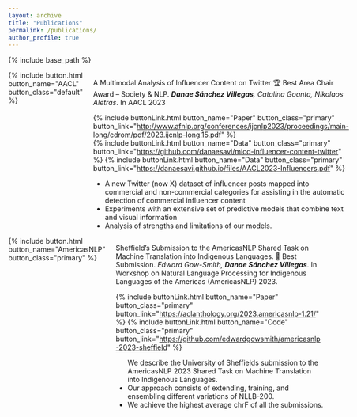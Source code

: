 ```yaml
---
layout: archive
title: "Publications"
permalink: /publications/
author_profile: true
---
```


{% include base_path %}

<div class="columns">
 
 <div class="column-left">
     {% include button.html button_name="AACL" button_class="default" %} 
   </div>
 
 <div class="column-right">
 
   A Multimodal Analysis of Influencer Content on Twitter 🏆 Best Area Chair Award –
   Society & NLP. *__Danae Sánchez Villegas__, Catalina Goanta, Nikolaos Aletras*. In AACL 2023 <br>

   {% include buttonLink.html button_name="Paper" button_class="primary" button_link="http://www.afnlp.org/conferences/ijcnlp2023/proceedings/main-long/cdrom/pdf/2023.ijcnlp-long.15.pdf" %}   
   {% include buttonLink.html button_name="Data" button_class="primary" button_link="https://github.com/danaesavi/micd-influencer-content-twitter" %}
   {% include buttonLink.html button_name="Data" button_class="primary" button_link="https://danaesavi.github.io/files/AACL2023-Influencers.pdf" %} <br>
   
   <ul>
   <li>A new Twitter (now X) dataset of influencer posts mapped into commercial and non-commercial categories for assisting in the automatic detection of commercial influencer content </li>
   <li>Experiments with an extensive set of predictive models that combine text and visual information </li>
   <li>Analysis of strengths and limitations of our models.</li>
   </ul>
 
 </div>
</div>

<div class="columns">
 <div class="column-left">
   {% include button.html button_name="AmericasNLP" button_class="primary" %} 
 </div>
 <div class="column-right">
  
  Sheffield’s Submission to the AmericasNLP Shared Task on Machine Translation into Indigenous Languages. 🥇 Best Submission. <i>Edward Gow-Smith, <b>Danae Sánchez Villegas</b></i>. In Workshop on Natural Language Processing for Indigenous Languages of the Americas (AmericasNLP) 2023.<br>

  {% include buttonLink.html button_name="Paper" button_class="primary" button_link="https://aclanthology.org/2023.americasnlp-1.21/" %}   {% include buttonLink.html button_name="Code" button_class="primary" button_link="https://github.com/edwardgowsmith/americasnlp-2023-sheffield" %} <br>
   
  <ul>
    <l1> We describe the University of Sheffields submission to the AmericasNLP 2023 Shared Task on Machine Translation into Indigenous Languages.</li>
    <li>Our approach consists of extending, training, and ensembling different variations of NLLB-200.</li>
    <li> We achieve the highest average chrF of all the submissions.</li>
    </ul>
 
 
 </div>
  
</div>

  

